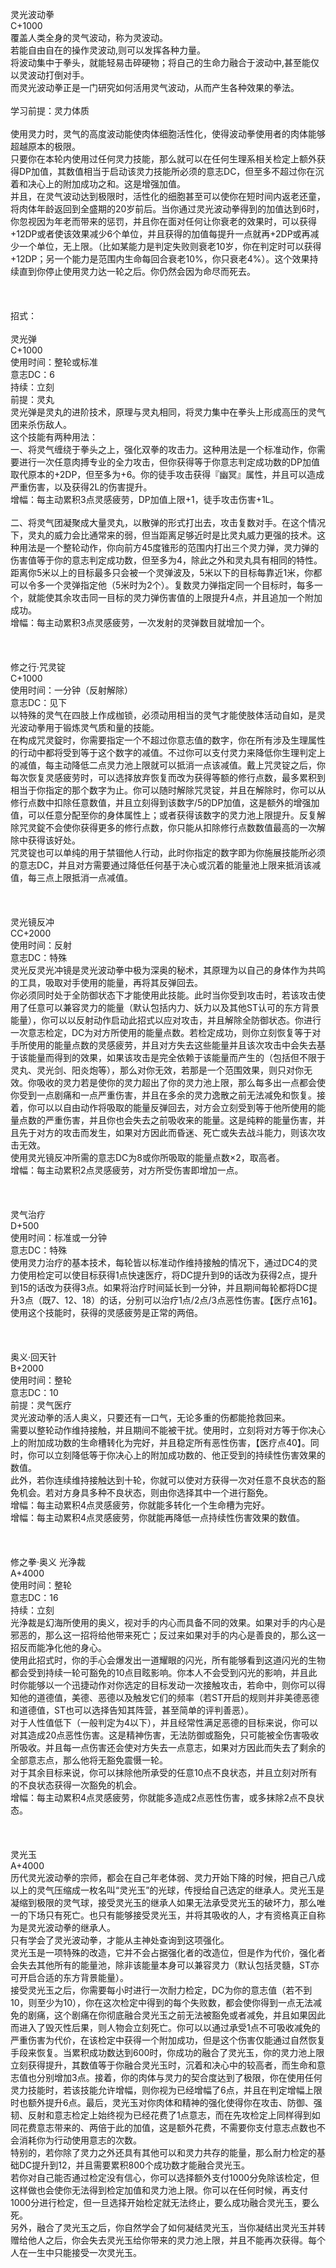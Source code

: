 <title>灵光波动拳</title>
<meta name="GENERATOR" content="WinCHM">
<meta http-equiv="Content-Type" content="text/html; charset=gb2312">
<br>灵光波动拳
<br>C+1000
<br>覆盖人类全身的灵气波动，称为灵波动。
<br>若能自由自在的操作灵波动,则可以发挥各种力量。
<br>将波动集中于拳头，就能轻易击碎硬物；将自己的生命力融合于波动中,甚至能仅以灵波动打倒对手。
<br>而灵光波动拳正是一门研究如何活用灵气波动，从而产生各种效果的拳法。
<br>
<br>学习前提：灵力体质
<br>
<br>使用灵力时，灵气的高度波动能使肉体细胞活性化，使得波动拳使用者的肉体能够超越原本的极限。
<br>只要你在本轮内使用过任何灵力技能，那么就可以在任何生理系相关检定上额外获得DP加值，其数值相当于启动该灵力技能所必须的意志DC，但至多不超过你在沉着和决心上的附加成功之和。这是增强加值。
<br>并且，在灵气波动达到极限时，活性化的细胞甚至可以使你在短时间内返老还童，将肉体年龄返回到全盛期的20岁前后。当你通过灵光波动拳得到的加值达到6时，你忽视因为年老而带来的惩罚，并且你在面对任何让你衰老的效果时，可以获得+12DP或者使该效果减少6个单位，并且获得的加值每提升一点就再+2DP或再减少一个单位，无上限。（比如某能力是判定失败则衰老10岁，你在判定时可以获得+12DP；另一个能力是范围内生命每回合衰老10%，你只衰老4%）。这个效果持续直到你停止使用灵力达一轮之后。你仍然会因为命尽而死去。
<br>
<br> 
<br>
<br>招式：
<br>
<br>灵光弹
<br>C+1000
<br>使用时间：整轮或标准
<br>意志DC：6
<br>持续：立刻
<br>前提：灵丸
<br>灵光弹是灵丸的进阶技术，原理与灵丸相同，将灵力集中在拳头上形成高压的灵气团来杀伤敌人。
<br>这个技能有两种用法：
<br>一、将灵气缠绕于拳头之上，强化双拳的攻击力。这种用法是一个标准动作，你需要进行一次任意肉搏专业的全力攻击，但你获得等于你意志判定成功数的DP加值取代原本的+2DP，但至多为+6。你的徒手攻击获得『幽冥』属性，并且可以造成严重伤害，以及获得2L的伤害提升。
<br>增幅：每主动累积3点灵感疲劳，DP加值上限+1，徒手攻击伤害+1L。
<br>
<br>二、将灵气团凝聚成大量灵丸，以散弹的形式打出去，攻击复数对手。在这个情况下，灵丸的威力会比通常来的弱，但当距离足够近时是比灵丸威力更强的技术。这种用法是一个整轮动作，你向前方45度锥形的范围内打出三个灵力弹，灵力弹的伤害值等于你的意志判定成功数，但至多为4，除此之外和灵丸具有相同的特性。距离你5米以上的目标最多只会被一个灵弹波及，5米以下的目标每靠近1米，你都可以令多一个灵弹指定他（5米时为2个）。复数灵力弹指定同一个目标时，每多一个，就能使其余攻击同一目标的灵力弹伤害值的上限提升4点，并且追加一个附加成功。
<br>增幅：每主动累积3点灵感疲劳，一次发射的灵弹数目就增加一个。
<br>
<br> 
<br>
<br>修之行·咒灵锭
<br>C+1000
<br>使用时间：一分钟（反射解除）
<br>意志DC：见下
<br>以特殊的灵气在四肢上作成枷锁，必须动用相当的灵气才能使肢体活动自如，是灵光波动拳用于锻炼灵气质和量的技能。
<br>在构成咒灵錠时，你需要指定一个不超过你意志值的数字，你在所有涉及生理属性的行动中都将受到等于这个数字的减值。不过你可以支付灵力来降低你生理判定上的减值，每主动降低二点灵力池上限就可以抵消一点该减值。戴上咒灵锭之后，你每次恢复灵感疲劳时，可以选择放弃恢复而改为获得等额的修行点数，最多累积到相当于你指定的那个数字为止。你可以随时解除咒灵锭，并且在解除时，你可以从修行点数中扣除任意数值，并且立刻得到该数字/5的DP加值，这是额外的增强加值，可以任意分配至你的身体属性上；或者获得该数字的灵力池上限提升。反复解除咒灵錠不会使你获得更多的修行点数，你只能从扣除修行点数数值最高的一次解除中获得该好处。
<br>咒灵锭也可以单纯的用于禁锢他人行动，此时你指定的数字即为你施展技能所必须的意志DC，并且对方需要通过降低任何基于决心或沉着的能量池上限来抵消该减值，每三点上限抵消一点减值。
<br>
<br> 
<br>
<br>灵光镜反冲
<br>CC+2000
<br>使用时间：反射
<br>意志DC：特殊
<br>灵光反灵光冲镜是灵光波动拳中极为深奥的秘术，其原理为以自己的身体作为共鸣的工具，吸取对手使用的能量，再将其反弹回去。
<br>你必须同时处于全防御状态下才能使用此技能。此时当你受到攻击时，若该攻击使用了任意可以兼容灵力的能量（默认包括内力、妖力以及其他ST认可的东方背景能量），你可以以反射动作启动此招式以应对攻击，并且解除全防御状态。你进行一次意志检定，DC为对方所使用的能量点数。若检定成功，则你立刻恢复等于对手所使用的能量点数的灵感疲劳，并且对方失去这些能量并且该次攻击中会失去基于该能量而得到的效果，如果该攻击是完全依赖于该能量而产生的（包括但不限于灵丸、灵光剑、阳炎炮等），那么对你无效，若那是一个范围效果，则只对你无效。你吸收的灵力若是使你的灵力超出了你的灵力池上限，那么每多出一点都会使你受到一点剧痛和一点严重伤害，并且在多余的灵力逸散之前无法减免和恢复。接着，你可以以自由动作将吸取的能量反弹回去，对方会立刻受到等于他所使用的能量点数的严重伤害，并且你也会失去之前吸收来的能量。这是纯粹的能量伤害，并且先于对方的攻击而发生，如果对方因此而昏迷、死亡或失去战斗能力，则该次攻击无效。
<br>使用灵光镜反冲所需的意志DC为8或你所吸取的能量点数×2，取高者。
<br>增幅：每主动累积2点灵感疲劳，对方所受伤害即增加一点。
<br>
<br> 
<br>
<br>灵气治疗
<br>D+500
<br>使用时间：标准或一分钟
<br>意志DC：特殊
<br>使用灵力治疗的基本技术，每轮皆以标准动作维持接触的情况下，通过DC4的灵力使用检定可以使目标获得1点快速医疗，将DC提升到9的话改为获得2点，提升到15的话改为获得3点。如果将治疗时间延长到一分钟，并且期间每轮都将DC提升3点（既7、12、18）的话，分别可以治疗1点/2点/3点恶性伤害。【医疗点16】。
<br>使用这个技能时，获得的灵感疲劳是正常的两倍。
<br>
<br> 
<br>
<br>奥义·回天针
<br>B+2000
<br>使用时间：整轮
<br>意志DC：10
<br>前提：灵气医疗
<br>灵光波动拳的活人奥义，只要还有一口气，无论多重的伤都能抢救回来。
<br>需要以整轮动作维持接触，并且期间不能被干扰。使用时，立刻将对方等于你决心上的附加成功数的生命槽转化为完好，并且稳定所有恶性伤害，【医疗点40】。同时，你可以立刻降低等于你决心上的附加成功数的、他正受到的持续性伤害效果的数值。
<br>此外，若你连续维持接触达到十轮，你就可以使对方获得一次对任意不良状态的豁免机会。若对方身具多种不良状态，则由你选择其中一个进行豁免。
<br>增幅：每主动累积4点灵感疲劳，你就能多转化一个生命槽为完好。
<br>增幅：每主动累积4点灵感疲劳，你就能再降低一点持续性伤害效果的数值。
<br>
<br> 
<br>
<br>修之拳·奥义 光浄裁
<br>A+4000
<br>使用时间：整轮
<br>意志DC：16
<br>持续：立刻
<br>光浄裁是幻海所使用的奥义，视对手的内心而具备不同的效果。如果对手的内心是邪恶的，那么这一招将给他带来死亡；反过来如果对手的内心是善良的，那么这一招反而能净化他的身心。
<br>使用此招式时，你的手心会爆发出一道耀眼的闪光，所有能够看到这道闪光的生物都会受到持续一轮可豁免的10点目眩影响。你本人不会受到闪光的影响，并且此时你能够以一个迅捷动作对你选定的目标发动一次接触攻击，若命中，则你可以得知他的道德值，美德、恶德以及触发它们的频率（若ST开启的规则并非美德恶德和道德值，ST也可以选择告知其阵营，甚至简单的评判善恶）。
<br>对于人性值低下（一般判定为4以下），并且经常性满足恶德的目标来说，你可以对其造成20点恶性伤害。这是精神伤害，无法防御或豁免，只可能被全伤害吸收所吸收。并且每一点伤害还会使对方失去一点意志，如果对方因此而失去了剩余的全部意志点，那么他将无豁免震慑一轮。
<br>对于其余目标来说，你可以抹除他所承受的任意10点不良状态，并且立刻对所有的不良状态获得一次豁免的机会。
<br>增幅：每主动累积4点灵感疲劳，你就能多造成2点恶性伤害，或多抹除2点不良状态。
<br>
<br> 
<br>
<br>灵光玉
<br>A+4000
<br>历代灵光波动拳的宗师，都会在自己年老体弱、灵力开始下降的时候，把自己八成以上的灵气压缩成一枚名叫“灵光玉”的光球，传授给自己选定的继承人。灵光玉是凝缩到极限的灵气球，接受灵光玉的继承人如果无法承受灵光玉的破坏力，那么唯一的下场只有死亡。也只有能够接受灵光玉，并将其吸收的人，才有资格真正自称为是灵光波动拳的继承人。
<br>只有学会了灵光波动拳，才能从主神处查询到这项强化。
<br>灵光玉是一项特殊的改造，它并不会占据强化者的改造位，但是作为代价，强化者会失去其他所有的能量池，除非该能量本身可以兼容灵力（默认包括灵髓，ST亦可开启合适的东方背景能量）。
<br>接受灵光玉之后，你需要每小时进行一次耐力检定，DC为你的意志值（若不到10，则至少为10），你在这次检定中得到的每个失败数，都会使你得到一点无法减免的剧痛，这个剧痛在你彻底融合灵光玉之前无法被豁免或者减免，并且如果因此而进入了毁灭性后果，则人物会立刻死亡。你可以以通过承受1点不可吸收减免的严重伤害为代价，在该检定中获得一个附加成功，但是这个伤害仅能通过自然恢复手段来恢复。当累积成功数达到600时，你成功的融合了灵光玉，你的灵力池上限立刻获得提升，其数值等于你融合灵光玉时，沉着和决心中的较高者，而生命和意志值也分别增加3点。接着，你的肉体与灵力的契合度达到了极限，你在使用任何灵力技能时，若该技能允许增幅，则你视为已经增幅了6点，并且在判定增幅上限时也额外提升6点。最后，灵光玉对你肉体和精神的强化使得你在攻击、防御、强韧、反射和意志检定上始终视为已经花费了1点意志，而在先攻检定上同样得到如同花费意志带来的、两倍于此的加值，这是额外花费，不需要你支付意志点数也不会消耗你为行动使用意志的次数。
<br>特别的，若你除了灵力之外还具有其他可以和灵力共存的能量，那么耐力检定的基础DC提升到12，并且需要累积800个成功数才能融合灵光玉。
<br>若你对自己能否通过检定没有信心，你可以选择额外支付1000分免除该检定，但这样做也会使你无法得到检定加值和灵力池上限。你可以在任何时候，再支付1000分进行检定，但一旦选择开始检定就无法终止，要么成功融合灵光玉，要么死。
<br>另外，融合了灵光玉之后，你自然学会了如何凝结灵光玉，当你凝结出灵光玉并转赠给他人之后，你会失去灵光玉给你带来的灵力池上限，并且不能再次获得。每个人在一生中只能接受一次灵光玉。
